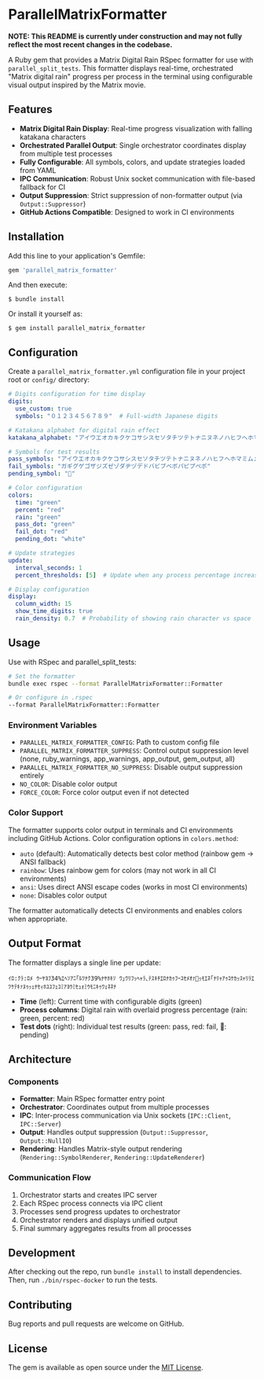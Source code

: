 # ParallelMatrixFormatter

**NOTE: This README is currently under construction and may not fully reflect the most recent changes in the codebase.**


A Ruby gem that provides a Matrix Digital Rain RSpec formatter for use with `parallel_split_tests`. This formatter displays real-time, orchestrated "Matrix digital rain" progress per process in the terminal using configurable visual output inspired by the Matrix movie.

## Features

- **Matrix Digital Rain Display**: Real-time progress visualization with falling katakana characters
- **Orchestrated Parallel Output**: Single orchestrator coordinates display from multiple test processes
- **Fully Configurable**: All symbols, colors, and update strategies loaded from YAML
- **IPC Communication**: Robust Unix socket communication with file-based fallback for CI
- **Output Suppression**: Strict suppression of non-formatter output (via `Output::Suppressor`)
- **GitHub Actions Compatible**: Designed to work in CI environments

## Installation

Add this line to your application's Gemfile:

```ruby
gem 'parallel_matrix_formatter'
```

And then execute:

    $ bundle install

Or install it yourself as:

    $ gem install parallel_matrix_formatter

## Configuration

Create a `parallel_matrix_formatter.yml` configuration file in your project root or `config/` directory:

```yaml
# Digits configuration for time display
digits:
  use_custom: true
  symbols: "０１２３４５６７８９"  # Full-width Japanese digits

# Katakana alphabet for digital rain effect
katakana_alphabet: "アイウエオカキクケコサシスセソタチツテトナニヌネノハヒフヘホマミムメモヤユヨラリルレロワヲンガギグゲゴザジズゼゾダヂヅデドバビブベボパピプペポァィゥェォャュョッ"

# Symbols for test results
pass_symbols: "アイウエオカキクケコサシスセソタチツテトナニヌネノハヒフヘホマミムメモヤユヨラリルレロワヲン"
fail_symbols: "ガギグゲゴザジズゼゾダヂヅデドバビブベボパピプペポ"
pending_symbol: "🥄"

# Color configuration
colors:
  time: "green"
  percent: "red"
  rain: "green"
  pass_dot: "green"
  fail_dot: "red"
  pending_dot: "white"

# Update strategies
update:
  interval_seconds: 1
  percent_thresholds: [5]  # Update when any process percentage increases by 5%

# Display configuration
display:
  column_width: 15
  show_time_digits: true
  rain_density: 0.7  # Probability of showing rain character vs space
```

## Usage

Use with RSpec and parallel_split_tests:

```bash
# Set the formatter
bundle exec rspec --format ParallelMatrixFormatter::Formatter

# Or configure in .rspec
--format ParallelMatrixFormatter::Formatter
```

### Environment Variables

- `PARALLEL_MATRIX_FORMATTER_CONFIG`: Path to custom config file
- `PARALLEL_MATRIX_FORMATTER_SUPPRESS`: Control output suppression level (none, ruby_warnings, app_warnings, app_output, gem_output, all)
- `PARALLEL_MATRIX_FORMATTER_NO_SUPPRESS`: Disable output suppression entirely
- `NO_COLOR`: Disable color output
- `FORCE_COLOR`: Force color output even if not detected

### Color Support

The formatter supports color output in terminals and CI environments including GitHub Actions. Color configuration options in `colors.method`:

- `auto` (default): Automatically detects best color method (rainbow gem → ANSI fallback)
- `rainbow`: Uses rainbow gem for colors (may not work in all CI environments)
- `ansi`: Uses direct ANSI escape codes (works in most CI environments)
- `none`: Disables color output

The formatter automatically detects CI environments and enables colors when appropriate.

## Output Format

The formatter displays a single line per update:

```
ｲﾛ:ｸﾗ:ﾛﾒ ｳｰﾔﾖﾌ34%ｴﾍｿｱﾆ｢ﾙﾂﾅｸ39%ﾅﾔﾎｷｿ ﾜ｣ﾜﾘﾌｯﾍｬﾗ､ﾃｽｷﾁｴﾛﾅｶｩﾌｰﾕｾﾒｵｧ🥄ｯﾓｴﾈ｢ﾅﾘｬｱｩｺｹｶｯｽｬﾘﾗｴﾂｹﾃｷｧﾇｩｯｪﾅｾｨﾎﾕﾕﾌｪｺﾐｱﾖｳﾐｾｭｫﾐｳﾓﾆｷｩﾜｪﾈﾈﾅ
```

- **Time** (left): Current time with configurable digits (green)
- **Process columns**: Digital rain with overlaid progress percentage (rain: green, percent: red)
- **Test dots** (right): Individual test results (green: pass, red: fail, 🥄: pending)

## Architecture

### Components

- **Formatter**: Main RSpec formatter entry point
- **Orchestrator**: Coordinates output from multiple processes
- **IPC**: Inter-process communication via Unix sockets (`IPC::Client`, `IPC::Server`)
- **Output**: Handles output suppression (`Output::Suppressor`, `Output::NullIO`)
- **Rendering**: Handles Matrix-style output rendering (`Rendering::SymbolRenderer`, `Rendering::UpdateRenderer`)

### Communication Flow

1. Orchestrator starts and creates IPC server
2. Each RSpec process connects via IPC client
3. Processes send progress updates to orchestrator
4. Orchestrator renders and displays unified output
5. Final summary aggregates results from all processes

## Development

After checking out the repo, run `bundle install` to install dependencies. Then, run `./bin/rspec-docker` to run the tests.

## Contributing

Bug reports and pull requests are welcome on GitHub.

## License

The gem is available as open source under the [MIT License](https://opensource.org/licenses/MIT).
